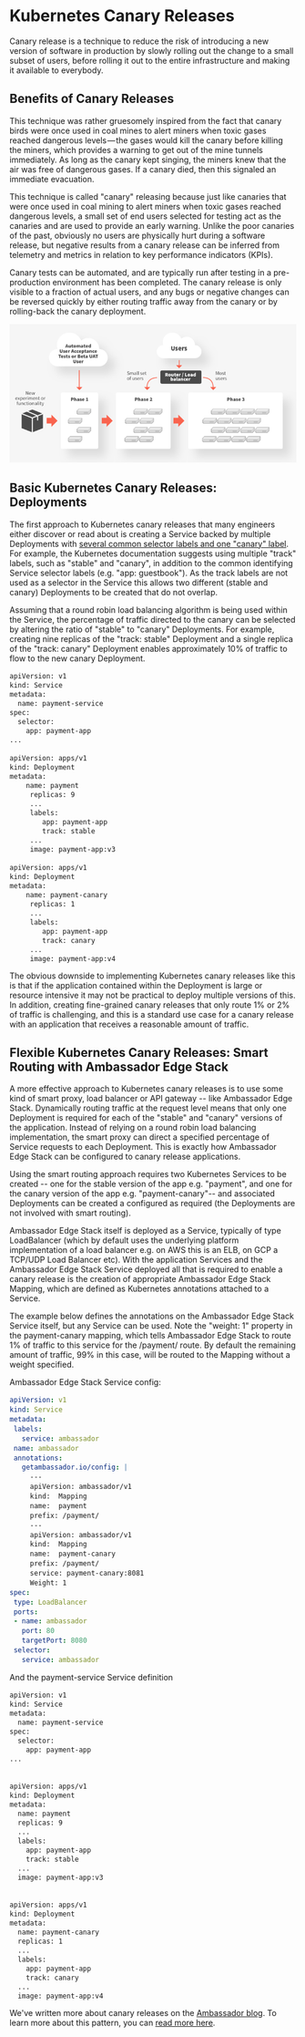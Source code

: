 # Kubernetes Canary Releases

Canary release is a technique to reduce the risk of introducing a new version of software in production by slowly rolling out the change to a small subset of users, before rolling it out to the entire infrastructure and making it available to everybody.


## Benefits of Canary Releases

This technique was rather gruesomely inspired from the fact that canary birds were once used in coal mines to alert miners when toxic gases reached dangerous levels — the gases would kill the canary before killing the miners, which provides a warning to get out of the mine tunnels immediately. As long as the canary kept singing, the miners knew that the air was free of dangerous gases. If a canary died, then this signaled an immediate evacuation.

This technique is called "canary" releasing because just like canaries that were once used in coal mining to alert miners when toxic gases reached dangerous levels, a small set of end users selected for testing act as the canaries and are used to provide an early warning. Unlike the poor canaries of the past, obviously no users are physically hurt during a software release, but negative results from a canary release can be inferred from telemetry and metrics in relation to key performance indicators (KPIs).

Canary tests can be automated, and are typically run after testing in a pre-production environment has been completed. The canary release is only visible to a fraction of actual users, and any bugs or negative changes can be reversed quickly by either routing traffic away from the canary or by rolling-back the canary deployment.


![Canary release process overview](../../doc-images/canary-release-overview.png)


## Basic Kubernetes Canary Releases: Deployments

The first approach to Kubernetes canary releases that many engineers either discover or read about is creating a Service backed by multiple Deployments with [several common selector labels and one "canary" label](https://kubernetes.io/docs/concepts/cluster-administration/manage-deployment/#canary-deployments). For example, the Kubernetes documentation suggests using multiple "track" labels, such as "stable" and "canary", in addition to the common identifying Service selector labels (e.g. "app: guestbook"). As the track labels are not used as a selector in the Service this allows two different (stable and canary) Deployments to be created that do not overlap.

Assuming that a round robin load balancing algorithm is being used within the Service, the percentage of traffic directed to the canary can be selected by altering the ratio of "stable" to "canary" Deployments. For example, creating nine replicas of the "track: stable" Deployment and a single replica of the "track: canary" Deployment enables approximately 10% of traffic to flow to the new canary Deployment.


```
apiVersion: v1
kind: Service
metadata:
  name: payment-service
spec:
  selector:
    app: payment-app
...

apiVersion: apps/v1
kind: Deployment
metadata:  
    name: payment
     replicas: 9
     ...
     labels:
        app: payment-app
        track: stable
     ...
     image: payment-app:v3

apiVersion: apps/v1
kind: Deployment
metadata:
    name: payment-canary
     replicas: 1
     ...
     labels:
        app: payment-app
        track: canary
     ...
     image: payment-app:v4
```


The obvious downside to implementing Kubernetes canary releases like this is that if the application contained within the Deployment is large or resource intensive it may not be practical to deploy multiple versions of this. In addition, creating fine-grained canary releases that only route 1% or 2% of traffic is challenging, and this is a standard use case for a canary release with an application that receives a reasonable amount of traffic.


## Flexible Kubernetes Canary Releases: Smart Routing with Ambassador Edge Stack

A more effective approach to Kubernetes canary releases is to use some kind of smart proxy, load balancer or API gateway -- like Ambassador Edge Stack. Dynamically routing traffic at the request level means that only one Deployment is required for each of the "stable" and "canary" versions of the application. Instead of relying on a round robin load balancing implementation, the smart proxy can direct a specified percentage of Service requests to each Deployment. This is exactly how Ambassador Edge Stack can be configured to canary release applications.

Using the smart routing approach requires two Kubernetes Services to be created -- one for the stable version of the app e.g. "payment", and one for the canary version of the app e.g. "payment-canary"-- and associated Deployments can be created a configured as required (the Deployments are not involved with smart routing).

Ambassador Edge Stack itself is deployed as a Service, typically of type LoadBalancer (which by default uses the underlying platform implementation of a load balancer e.g. on AWS this is an ELB, on GCP a TCP/UDP Load Balancer etc). With the application Services and the Ambassador Edge Stack Service deployed all that is required to enable a canary release is the creation of appropriate Ambassador Edge Stack Mapping, which are defined as Kubernetes annotations attached to a Service.

The example below defines the annotations on the Ambassador Edge Stack Service itself, but any Service can be used. Note the "weight: 1" property in the payment-canary mapping, which tells Ambassador Edge Stack to route 1% of traffic to this service for the /payment/ route. By default the remaining amount of traffic, 99% in this case, will be routed to the Mapping without a weight specified.

Ambassador Edge Stack Service config:

```yaml
apiVersion: v1
kind: Service
metadata:
 labels:
   service: ambassador
 name: ambassador
 annotations:
   getambassador.io/config: |
     ---
     apiVersion: ambassador/v1
     kind:  Mapping
     name:  payment
     prefix: /payment/
     ---
     apiVersion: ambassador/v1
     kind:  Mapping
     name:  payment-canary
     prefix: /payment/
     service: payment-canary:8081
     Weight: 1
spec:
 type: LoadBalancer
 ports:
 - name: ambassador
   port: 80
   targetPort: 8080
 selector:
   service: ambassador
```
And the payment-service Service definition

```
apiVersion: v1   
kind: Service
metadata:
  name: payment-service
spec:
  selector:
    app: payment-app
...


apiVersion: apps/v1
kind: Deployment
metadata:  
  name: payment
  replicas: 9
  ...
  labels:
    app: payment-app
    track: stable
  ...
  image: payment-app:v3


apiVersion: apps/v1
kind: Deployment
metadata:
  name: payment-canary
  replicas: 1
  ...
  labels:
    app: payment-app
    track: canary
  ...
  image: payment-app:v4

```


We've written more about canary releases on the [Ambassador blog](https://blog.getambassador.io). To learn more about this pattern, you can [read more here](https://blog.getambassador.io/cloud-native-patterns-canary-release-1cb8f82d371a).
